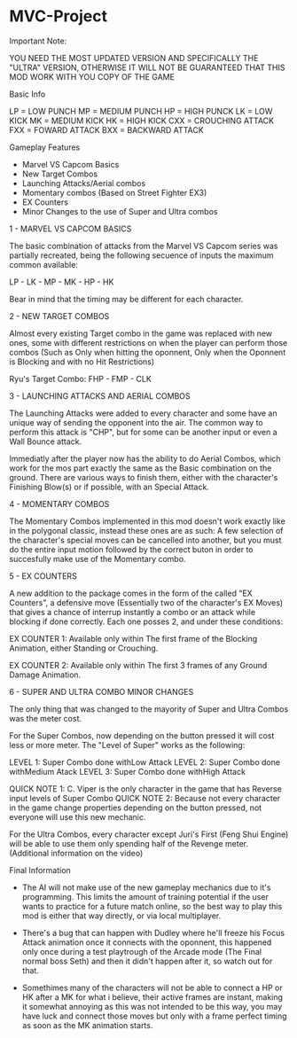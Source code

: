 # MVC-Project


Important Note:

YOU NEED THE MOST UPDATED VERSION AND SPECIFICALLY THE "ULTRA" VERSION, OTHERWISE IT WILL NOT BE GUARANTEED THAT THIS MOD WORK WITH YOU COPY OF THE GAME



Basic Info

LP = LOW PUNCH
MP = MEDIUM PUNCH
HP = HIGH PUNCK
LK = LOW KICK
MK = MEDIUM KICK
HK = HIGH KICK
CXX = CROUCHING ATTACK
FXX = FOWARD ATTACK
BXX = BACKWARD ATTACK



Gameplay Features

- Marvel VS Capcom Basics
- New Target Combos
- Launching Attacks/Aerial combos
- Momentary combos (Based on Street Fighter EX3)
- EX Counters
- Minor Changes to the use of Super and Ultra combos




1 - MARVEL VS CAPCOM BASICS


The basic combination of attacks from the Marvel VS Capcom series was partially recreated, being the following secuence of inputs the maximum common available:

LP - LK - MP - MK - HP - HK

Bear in mind that the timing may be different for each character.



2 - NEW TARGET COMBOS


Almost every existing Target combo in the game was replaced with new ones, some with different restrictions on when the player can perform those combos
(Such as Only when hitting the oponnent, Only when the Oponnent is Blocking and with no Hit Restrictions)

Ryu's Target Combo: FHP - FMP - CLK



3 - LAUNCHING ATTACKS AND AERIAL COMBOS


The Launching Attacks were added to every character and some have an unique way of sending the opponent into the air. The common way to perform this attack is "CHP", but for some can be another input or even a Wall Bounce attack.

Immediatly after the player now has the ability to do Aerial Combos, which work for the mos part exactly the same as the Basic combination on the ground.
There are various ways to finish them, either with the character's Finishing Blow(s) or if possible, with an Special Attack.



4 - MOMENTARY COMBOS


The Momentary Combos implemented in this mod doesn't work exactly like in the polygonal classic, instead these ones are as such:
A few selection of the character's special moves can be cancelled into another, but you must do the entire input motion followed by the correct buton in order to succesfully make use of the Momentary combo.



5 - EX COUNTERS


A new addition to the package comes in the form of the called "EX Counters", a defensive move (Essentially two of the character's EX Moves) that gives a chance
of interrup instantly a combo or an attack while blocking if done correctly. Each one posses 2, and under these conditions:

EX COUNTER 1: Available only within The first frame of the Blocking Animation, either Standing or Crouching.

EX COUNTER 2: Available only within The first 3 frames of any Ground Damage Animation.



6 - SUPER AND ULTRA COMBO MINOR CHANGES


The only thing that was changed to the mayority of Super and Ultra Combos was the meter cost.


For the Super Combos, now depending on the button pressed it will cost less or more meter. The "Level of Super" works as the following:

LEVEL 1: Super Combo done withLow Attack
LEVEL 2: Super Combo done withMedium Atack
LEVEL 3: Super Combo done withHigh Attack

QUICK NOTE 1: C. Viper is the only character in the game that has Reverse input levels of Super Combo
QUICK NOTE 2: Because not every character in the game change properties depending on the button pressed, not everyone will use this new mechanic.


For the Ultra Combos, every character except Juri's First (Feng Shui Engine) will be able to use them only spending half of the Revenge meter. (Additional information on the video)



Final Information


- The AI will not make use of the new gameplay mechanics due to it's programming. This limits the amount of training potential if the user wants to practice for a future match online, so the best way to play this mod is either that way directly, or via local multiplayer.

- There's a bug that can happen with Dudley where he'll freeze his Focus Attack animation once it connects with the oponnent, this happened only once during a test playtrough of the Arcade mode (The Final normal boss Seth) and then it didn't happen after it, so watch out for that.

- Somethimes many of the characters will not be able to connect a HP or HK after a MK for what i believe, their active frames are instant, making it somewhat annoying as this was not intended to be this way, you may have luck and connect those moves but only with a frame perfect timing as soon as the MK animation starts.
